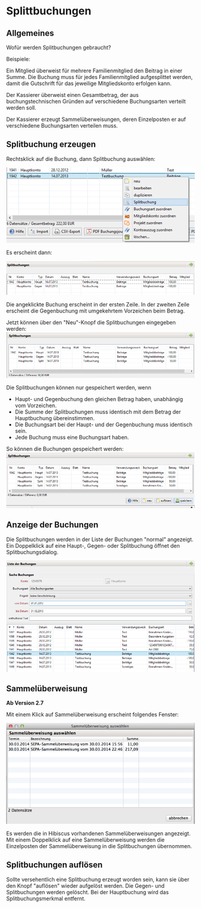 # Splittbuchungen

## Allgemeines

Wofür werden Splitbuchungen gebraucht?

Beispiele:

Ein Mitglied überweist für mehrere Familienmitglied den Beitrag in einer Summe. Die Buchung muss für jedes Familienmitglied aufgesplittet werden, damit die Gutschrift für das jeweilige Mitgliedskonto erfolgen kann.

Der Kassierer überweist einen Gesamtbetrag, der aus buchungstechnischen Gründen auf verschiedene Buchungsarten verteilt werden soll.

Der Kassierer erzeugt Sammelüberweisungen, deren Einzelposten er auf verschiedene Buchungsarten verteilen muss.

## Splitbuchung erzeugen

Rechtsklick auf die Buchung, dann Splitbuchung auswählen:

![](../../assets/splitbuchung01.png)

Es erscheint dann:

![](../../assets/splitbuchung02.png)

Die angeklickte Buchung erscheint in der ersten Zeile. In der zweiten Zeile erscheint die Gegenbuchung mit umgekehrtem Vorzeichen beim Betrag.

Jetzt können über den "Neu"-Knopf die Splitbuchungen eingegeben werden:[![Splitbuchung04.png](../../assets/splitbuchung04.png)](http://www.jverein.de/wiki/index.php?title=Datei:Splitbuchung04.png)

Die Splitbuchungen können nur gespeichert werden, wenn

* Haupt- und Gegenbuchung den gleichen Betrag haben, unabhängig vom Vorzeichen.
* Die Summe der Splitbuchungen muss identisch mit dem Betrag der Hauptbuchung übereinstimmen.
* Die Buchungsart bei der Haupt- und der Gegenbuchung muss identisch sein.
* Jede Buchung muss eine Buchungsart haben.

So können die Buchungen gespeichert werden:[![Splitbuchung05.png](../../assets/splitbuchung05.png)](http://www.jverein.de/wiki/index.php?title=Datei:Splitbuchung05.png)

## Anzeige der Buchungen

Die Splitbuchungen werden in der Liste der Buchungen "normal" angezeigt. Ein Doppelklick auf eine Haupt-, Gegen- oder Splitbuchung öffnet den Splitbuchungsdialog.

[![Splitbuchung06.png](../../assets/splitbuchung06.png)](http://www.jverein.de/wiki/index.php?title=Datei:Splitbuchung06.png)

## Sammelüberweisung

**Ab Version 2.7**

Mit einem Klick auf Sammelüberweisung erscheint folgendes Fenster:

[![Splitbuchung07.png](../../assets/splitbuchung07.png)](http://www.jverein.de/wiki/index.php?title=Datei:Splitbuchung07.png)

Es werden die in Hibiscus vorhandenen Sammelüberweisungen angezeigt. Mit einem Doppelklick auf eine Sammelüberweisung werden die Einzelposten der Sammelüberweisung in die Splitbuchungen übernommen.

## Splitbuchungen auflösen

Sollte versehentlich eine Splitbuchung erzeugt worden sein, kann sie über den Knopf "auflösen" wieder aufgelöst werden. Die Gegen- und Splitbuchungen werden gelöscht. Bei der Hauptbuchung wird das Splitbuchungsmerkmal entfernt.

